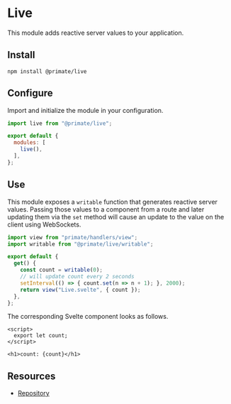 # Live

This module adds reactive server values to your application.

## Install

`npm install @primate/live`

## Configure

Import and initialize the module in your configuration.

```js caption=primate.config.js
import live from "@primate/live";

export default {
  modules: [
    live(),
  ],
};
```

## Use

This module exposes a `writable` function that generates reactive server
values. Passing those values to a component from a route and later updating
them via the `set` method will cause an update to the value on the client using
WebSockets.

```js caption=routes/live.js
import view from "primate/handlers/view";
import writable from "@primate/live/writable";

export default {
  get() {
    const count = writable(0);
    // will update count every 2 seconds
    setInterval(() => { count.set(n => n + 1); }, 2000);
    return view("Live.svelte", { count });
  },
};
```

The corresponding Svelte component looks as follows.

```svelte caption=components/Live.svelte
<script>
  export let count;
</script>

<h1>count: {count}</h1>
```

## Resources

* [Repository][repo]

[repo]: https://github.com/primatejs/primate/tree/master/packages/live
